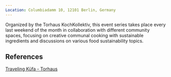 ```yaml
---
Location: Columbiadamm 10, 12101 Berlin, Germany
---
```

Organized by the Torhaus KochKollektiv, this event series takes place every last weekend of the month in collaboration with different community spaces, focusing on creative communal cooking with sustainable ingredients and discussions on various food sustainability topics.

## References

 [Traveling Küfa - Torhaus](https://torhausberlin.de/traveling-kufa/)